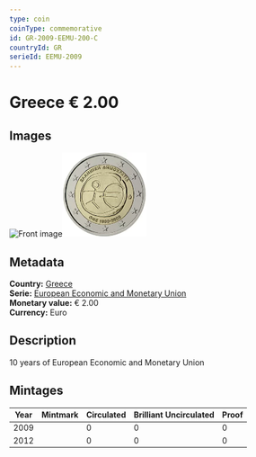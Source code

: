 ```yaml
---
type: coin
coinType: commemorative
id: GR-2009-EEMU-200-C
countryId: GR
serieId: EEMU-2009
---
```


# Greece € 2.00

## Images

<img src="../../Images/common-2007-200.png" height="150" alt="Front image"><img src="Images/GR-2009-200.webp" height="150" alt="Back image">

## Metadata

**Country:** [Greece](../../Countries/Greece/index.md)\
**Serie:** [European Economic and Monetary Union](index.md)\
**Monetary value:** € 2.00\
**Currency:** Euro

## Description

10 years of European Economic and Monetary Union

## Mintages

| Year | Mintmark | Circulated | Brilliant Uncirculated | Proof |
| ---- | -------- | ---------- | ---------------------- | ----- |
| 2009 |  | 0| 0 | 0 |
| 2012 |  | 0| 0 | 0 |
